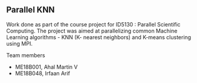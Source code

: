 ## Parallel KNN

Work done as part of the course project for ID5130 : Parallel Scientific Computing.
The project was aimed at parallelizing common Machine Learning algorithms - KNN (K- nearest neighbors) and K-means clustering using MPI.

Team members 
- ME18B001, Ahal Martin V 
- ME18B048, Irfaan Arif 